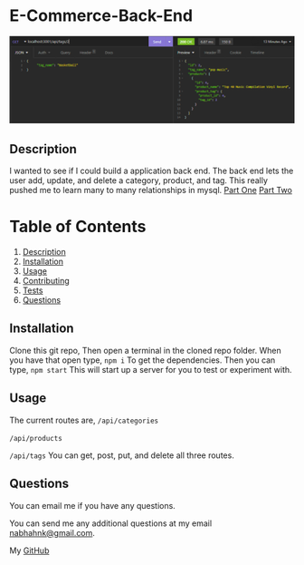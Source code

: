 # E-Commerce-Back-End

  ![api](./assets/images/api-screen-shot.PNG "api")

  ## Description

  I wanted to see if I could build a application back end. The back end lets the user add, update, and delete a category, product, and tag. This really pushed me to learn many to many relationships in mysql.
  [Part One](https://drive.google.com/file/d/1ZsO7QDIWZTyA-KfjyerlaIPv4L_IJqf_/view "Part one video")
  [Part Two](https://drive.google.com/file/d/1W6Y2T_fksMP5zBdwmaLLf-LmfNOu8Kqh/view "part two video")

  # Table of Contents
  1. [Description](#description)
  2. [Installation](#dnstallation)
  3. [Usage](#usage)
  4. [Contributing](#contributing)
  5. [Tests](#tests)
  6. [Questions](#questions)

  ## Installation

  Clone this git repo, Then open a terminal in the cloned repo folder. When you have that open type, ```npm i``` To get the dependencies. Then you can type, ```npm start``` This will start up a server for you to test or experiment with.

  ## Usage

  The current routes are,
  ```/api/categories```
  
  ```/api/products```

  ```/api/tags```
  You can get, post, put, and delete all three routes.

  ## Questions

  You can email me if you have any questions.

  You can send me any additional questions at my email nabhahnk@gmail.com.

  My [GitHub](https://github.com/nabhahnk)
